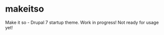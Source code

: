 makeitso
========

Make it so - Drupal 7 startup theme.
Work in progress! Not ready for usage yet!

